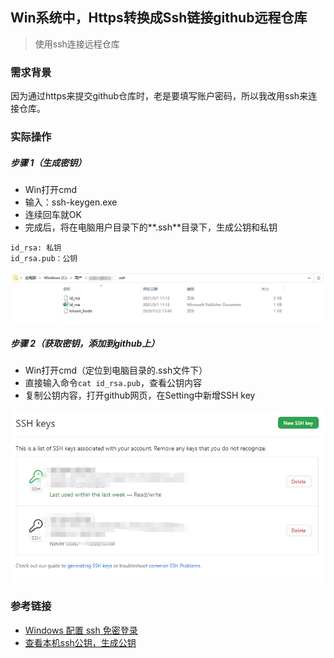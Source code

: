 ## Win系统中，Https转换成Ssh链接github远程仓库

> 使用ssh连接远程仓库



### 需求背景

因为通过https来提交github仓库时，老是要填写账户密码，所以我改用ssh来连接仓库。



### 实际操作

##### 步骤 1（生成密钥）

- Win打开cmd
- 输入：ssh-keygen.exe
- 连续回车就OK
- 完成后，将在电脑用户目录下的**.ssh**目录下，生成公钥和私钥

```
id_rsa: 私钥
id_rsa.pub：公钥
```

![](.\md.assets\7.png)



##### 步骤 2（获取密钥，添加到github上）

- Win打开cmd（定位到电脑目录的.ssh文件下）
- 直接输入命令`cat id_rsa.pub`，查看公钥内容
- 复制公钥内容，打开github网页，在Setting中新增SSH key

![](.\md.assets\8.png)



### 参考链接

- [Windows 配置 ssh 免密登录](https://blog.csdn.net/qq_43901693/article/details/103700272)
- [查看本机ssh公钥，生成公钥](https://blog.csdn.net/shog808/article/details/76563136)